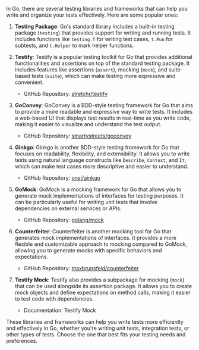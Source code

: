 In Go, there are several testing libraries and frameworks that can help you write and organize your tests effectively. Here are some popular ones:

1. **Testing Package**: Go's standard library includes a built-in testing package (`testing`) that provides support for writing and running tests. It includes functions like `testing.T` for writing test cases, `t.Run` for subtests, and `t.Helper` to mark helper functions.
    
2. **Testify**: Testify is a popular testing toolkit for Go that provides additional functionalities and assertions on top of the standard testing package. It includes features like assertions (`assert`), mocking (`mock`), and suite-based tests (`suite`), which can make testing more expressive and convenient.
    
    - GitHub Repository: [stretchr/testify](https://github.com/stretchr/testify)
3. **GoConvey**: GoConvey is a BDD-style testing framework for Go that aims to provide a more readable and expressive way to write tests. It includes a web-based UI that displays test results in real-time as you write code, making it easier to visualize and understand the test output.
    
    - GitHub Repository: [smartystreets/goconvey](https://github.com/smartystreets/goconvey)
4. **Ginkgo**: Ginkgo is another BDD-style testing framework for Go that focuses on readability, flexibility, and extensibility. It allows you to write tests using natural language constructs like `Describe`, `Context`, and `It`, which can make test cases more descriptive and easier to understand.
    
    - GitHub Repository: [onsi/ginkgo](https://github.com/onsi/ginkgo)
5. **GoMock**: GoMock is a mocking framework for Go that allows you to generate mock implementations of interfaces for testing purposes. It can be particularly useful for writing unit tests that involve dependencies on external services or APIs.
    
    - GitHub Repository: [golang/mock](https://github.com/golang/mock)
6. **Counterfeiter**: Counterfeiter is another mocking tool for Go that generates mock implementations of interfaces. It provides a more flexible and customizable approach to mocking compared to GoMock, allowing you to generate mocks with specific behaviors and expectations.
    
    - GitHub Repository: [maxbrunsfeld/counterfeiter](https://github.com/maxbrunsfeld/counterfeiter)
7. **Testify Mock**: Testify also provides a subpackage for mocking (`mock`) that can be used alongside its assertion package. It allows you to create mock objects and define expectations on method calls, making it easier to test code with dependencies.
    
    - Documentation: Testify Mock

These libraries and frameworks can help you write tests more efficiently and effectively in Go, whether you're writing unit tests, integration tests, or other types of tests. Choose the one that best fits your testing needs and preferences.